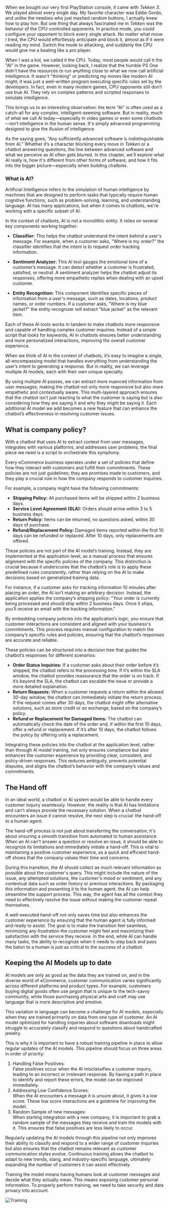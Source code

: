 When we bought our very first PlayStation console, it came with *Tekken 3*. We played almost every single day. My favorite character was Eddie Gordo, and unlike the newbies who just mashed random buttons, I actually knew how to play him. But one thing that always fascinated me in *Tekken* was the behavior of the CPU-controlled opponents. In practice mode, you could configure your opponent to block every single attack. No matter what move I tried, the CPU would effortlessly anticipate and block it, almost as if it were reading my mind. Switch the mode to attacking, and suddenly the CPU would give me a beating like a pro player.

When I was a kid, we called it the CPU. Today, most people would call it the "AI" in the game. However, looking back, I realize that the humble PS One didn’t have the resources to run anything close to what we now call artificial intelligence. It wasn’t "thinking" or predicting my moves like modern AI might; it was just a well-written program executing specific rules set by the developers. In fact, even in many modern games, CPU opponents still don’t use true AI. They rely on complex patterns and scripted responses to simulate intelligence.

This brings us to an interesting observation: the term "AI" is often used as a catch-all for any complex, intelligent-seeming software. But in reality, much of what we call AI today—especially in video games or even some chatbots—isn’t intelligence in the human sense. It's simply advanced programming designed to give the illusion of intelligence.

As the saying goes, "Any sufficiently advanced software is indistinguishable from AI." Whether it’s a character blocking every move in *Tekken* or a chatbot answering questions, the line between advanced software and what we perceive as AI often gets blurred. In this chapter, we'll explore what AI really is, how it's different from other forms of software, and how it fits into the bigger picture—especially when building chatbots.

### What is AI?

Artificial Intelligence refers to the simulation of human intelligence by machines that are designed to perform tasks that typically require human cognitive functions, such as problem-solving, learning, and understanding language. AI has many applications, but when it comes to chatbots, we're working with a specific subset of AI.

In the context of chatbots, AI is not a monolithic entity. It relies on several key components working together:

- **Classifier:** This helps the chatbot understand the intent behind a user's message. For example, when a customer asks, "Where is my order?" the classifier identifies that the intent is to request order tracking information.

- **Sentiment Analyzer:** This AI tool gauges the emotional tone of a customer’s message. It can detect whether a customer is frustrated, satisfied, or neutral. A sentiment analyzer helps the chatbot adjust its responses, offering more empathetic replies when dealing with an upset customer.

- **Entity Recognition:** This component identifies specific pieces of information from a user's message, such as dates, locations, product names, or order numbers. If a customer asks, "Where is my blue jacket?" the entity recognizer will extract "blue jacket" as the relevant item.

Each of these AI tools works in tandem to make chatbots more responsive and capable of handling complex customer inquiries. Instead of a simple script that looks for keywords, AI in chatbots ensures better understanding and more personalized interactions, improving the overall customer experience.

When we think of AI in the context of chatbots, it’s easy to imagine a single, all-encompassing model that handles everything from understanding the user’s intent to generating a response. But in reality, we can leverage multiple AI models, each with their own unique specialty.

By using multiple AI passes, we can extract more nuanced information from user messages, making the chatbot not only more responsive but also more empathetic and contextually aware. This multi-layered approach ensures that the chatbot isn’t just reacting to what the customer is saying but is also considering how they are saying it and why they might be saying it. Each additional AI model we add becomes a new feature that can enhance the chatbot’s effectiveness in resolving customer issues.

## What is company policy?

With a chatbot that uses AI to extract context from user messages, integrates with various platforms, and addresses user problems, the final piece we need is a script to orchestrate this symphony.

Every eCommerce business operates under a set of policies that define how they interact with customers and fulfill their commitments. These policies are not just guidelines; they are promises made to customers, and they play a crucial role in how the company responds to customer inquiries.

For example, a company might have the following commitments:

* **Shipping Policy:** All purchased items will be shipped within 2 business days.  
* **Service Level Agreement (SLA):** Orders should arrive within 3 to 5 business days.  
* **Return Policy:** Items can be returned, no questions asked, within 30 days of purchase.  
* **Refund/Replacement Policy:** Damaged items reported within the first 10 days can be refunded or replaced. After 10 days, only replacements are offered.

These policies are not part of the AI model’s training. Instead, they are implemented at the application level, as a manual process that ensures alignment with the specific policies of the company. This distinction is crucial because it underscores that the chatbot’s role is to apply these predefined rules consistently, rather than relying on the AI to make decisions based on generalized training data.

For instance, if a customer asks for tracking information 10 minutes after placing an order, the AI isn’t making an arbitrary decision. Instead, the application applies the company’s shipping policy: "Your order is currently being processed and should ship within 2 business days. Once it ships, you’ll receive an email with the tracking information."

By embedding company policies into the application’s logic, you ensure that customer interactions are consistent and aligned with your business's commitments. This process requires manual configuration to match the company’s specific rules and policies, ensuring that the chatbot’s responses are accurate and reliable.

These policies can be structured into a decision tree that guides the chatbot’s responses for different scenarios:

* **Order Status Inquiries:** If a customer asks about their order before it’s shipped, the chatbot refers to the processing time. If it’s within the SLA window, the chatbot provides reassurance that the order is on track. If it’s beyond the SLA, the chatbot can escalate the issue or provide a more detailed explanation.  
* **Return Requests:** When a customer requests a return within the allowed 30-day window, the chatbot can immediately initiate the return process. If the request comes after 30 days, the chatbot might offer alternative solutions, such as store credit or an exchange, based on the company’s policy.  
* **Refund or Replacement for Damaged Items:** The chatbot can automatically check the date of the order and, if within the first 10 days, offer a refund or replacement. If it’s after 10 days, the chatbot follows the policy by offering only a replacement.

Integrating these policies into the chatbot at the application level, rather than through AI model training, not only ensures compliance but also enhances the customer experience by providing clear, consistent, and policy-driven responses. This reduces ambiguity, prevents potential disputes, and aligns the chatbot’s behavior with the company’s values and commitments.

## The Hand off

In an ideal world, a chatbot or AI system would be able to handle every customer inquiry seamlessly. However, the reality is that AI has limitations and can't always provide the necessary solution. When a chatbot encounters an issue it cannot resolve, the next step is crucial: the hand-off to a human agent.

The hand-off process is not just about transferring the conversation; it's about ensuring a smooth transition from automated to human assistance. When an AI can't answer a question or resolve an issue, it should be able to recognize its limitations and immediately initiate a hand-off. This is vital to maintaining a positive customer experience, as a quick and efficient hand-off shows that the company values their time and concerns.

During this transition, the AI should collect as much relevant information as possible about the customer's query. This might include the nature of the issue, any attempted solutions, the customer's mood or sentiment, and any contextual data such as order history or previous interactions. By packaging this information and presenting it to the human agent, the AI can help streamline the support process. This way, the agent has all the context they need to effectively resolve the issue without making the customer repeat themselves. 

A well-executed hand-off not only saves time but also enhances the customer experience by ensuring that the human agent is fully informed and ready to assist. The goal is to make the transition feel seamless, minimizing any frustration the customer might feel and maximizing their satisfaction with the service they receive. In the end, while AI can handle many tasks, the ability to recognize when it needs to step back and pass the baton to a human is just as critical to the success of a chatbot.



## Keeping the AI Models up to date

AI models are only as good as the data they are trained on, and in the diverse world of eCommerce, customer communication varies significantly across different platforms and product types. For example, customers buying digital goods often use jargon that is unique to the tech-savvy community, while those purchasing physical arts and craft may use language that is more descriptive and emotive.

This variation in language can become a challenge for AI models, especially when they are trained primarily on data from one type of customer. An AI model optimized for handling inquiries about software downloads might struggle to accurately classify and respond to questions about handcrafted jewelry.

This is why it is important to have a robust training pipeline in place to allow regular updates of the AI models. This pipeline should focus on three areas in order of priority:

1. Handling False Positives:  
   False positives occur when the AI misclassifies a customer inquiry, leading to an incorrect or irrelevant response. By having a path in place to identify and report these errors, the model can be improved immediately.  
2. Addressing Low Confidence Scores:  
   When the AI encounters a message it is unsure about, it gives it a low score. These low score interactions are a goldmine for improving the model.  
3. Random Sample of new messages:  
   When starting integration with a new company, it is important to grab a random sample of the messages they receive and train the models with it. This ensures that false positives are less likely to occur.

Regularly updating the AI models through this pipeline not only improves their ability to classify and respond to a wider range of customer inquiries but also ensures that the chatbot remains relevant as customer communication styles evolve. Continuous training allows the chatbot to adapt to new trends, slang, and industry-specific language, ultimately expanding the number of customers it can assist effectively.

Training the model means having humans look at customer messages and decide what they actually mean. This means exposing customer personal information. To properly perform training, we need to take security and data privacy into account.

![Training](./asset/images/training.svg)